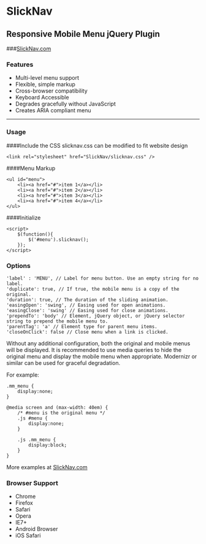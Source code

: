 # SlickNav
## Responsive Mobile Menu jQuery Plugin

###[SlickNav.com](http://slicknav.com)

### Features
* Multi-level menu support
* Flexible, simple markup
* Cross-browser compatibility
* Keyboard Accessible
* Degrades gracefully without JavaScript
* Creates ARIA compliant menu

* * *
### Usage

####Include the CSS
slicknav.css can be modified to fit website design

    <link rel="stylesheet" href="SlickNav/slicknav.css" />

####Menu Markup

    <ul id="menu">
        <li><a href="#">item 1</a></li>
        <li><a href="#">item 2</a></li>
    	<li><a href="#">item 3</a></li>
    	<li><a href="#">item 4</a></li>
    </ul>
####Initialize

	<script>
		$(function(){
			$('#menu').slicknav();
		});
	</script>	

### Options
	'label' : 'MENU', // Label for menu button. Use an empty string for no label.
	'duplicate': true, // If true, the mobile menu is a copy of the original.
	'duration': true, // The duration of the sliding animation.
	'easingOpen': 'swing', // Easing used for open animations.
	'easingClose': 'swing' // Easing used for close animations.
	'prependTo': 'body' // Element, jQuery object, or jQuery selector string to prepend the mobile menu to.
	'parentTag': 'a' // Element type for parent menu items.
	'closeOnClick': false // Close menu when a link is clicked.
    
Without any additional configuration, both the original and mobile menus will be displayed. It is recommended to use media queries to hide the original menu and display the mobile menu when appropriate. Modernizr or similar can be used for graceful degradation.

For example:

    .mm_menu {
        display:none;
    }
    
    @media screen and (max-width: 40em) {
    	/* #menu is the original menu */
    	.js #menu {
    		display:none;
    	}
    	
    	.js .mm_menu {
    		display:block;
    	}
    }

More examples at [SlickNav.com](http://slicknav.com)

### Browser Support
* Chrome
* Firefox
* Safari
* Opera
* IE7+
* Android Browser
* iOS Safari